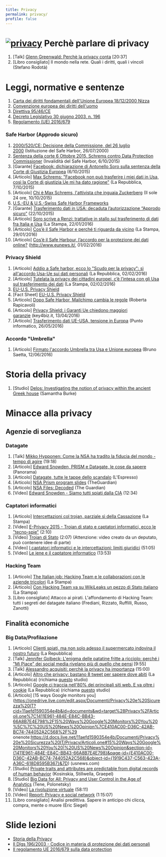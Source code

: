 ```yaml
---
title: Privacy
permalink: privacy/
profile: false
---
```


# [![privacy](http://stefano.chebravo.com/wp-content/uploads/2016/06/privacy.jpg)](http://stefano.chebravo.com/privacy/privacy-2/) Perchè parlare di privacy

1.  [Talk] [Glenn Greenwald: Perchè la privacy conta](http://www.ted.com/talks/glenn_greenwald_why_privacy_matters?language=it#t-19743) [20:37]
2.  [Libro consigliato] Il mondo nella rete. Quali i diritti, quali i vincoli (Stefano Rodotà)

# Leggi, normative e sentenze

1.  [Carta dei diritti fondamentali dell'Unione Europea 18/12/2000 Nizza](http://www.europarl.europa.eu/charter/pdf/text_it.pdf)
2.  [Convenzione europea dei diritti dell'uomo](http://www.echr.coe.int/Documents/Convention_ITA.pdf)
3.  [Direttiva 95/46/CE](http://194.242.234.211/documents/10160/10704/Direttiva+95+46+CE.pdf)
4.  [Decreto Legislativo 30 giugno 2003, n. 196](http://www.camera.it/parlam/leggi/deleghe/testi/03196dl.htm)
5.  [Regolamento (UE) 2016/679](http://eur-lex.europa.eu/legal-content/IT/TXT/?uri=uriserv:OJ.L_.2016.119.01.0001.01.ITA&toc=OJ:L:2016:119:TOC)

### Safe Harbor (Approdo sicuro)

1.  [2000/520/CE: Decisione della Commissione, del 26 luglio 2000](http://eur-lex.europa.eu/legal-content/IT/ALL/?uri=CELEX:32000D0520) (Istituzione del Safe Harbor, 26/07/2000)
2.  [Sentenza della corte 6 Ottobre 2015, Schrems contro Data Protection Commissioner](http://curia.europa.eu/juris/document/document.jsf?text=&docid=169195&pageIndex=0&doclang=IT&mode=req&dir=&occ=first&part=1&cid=125031) (Invalidità del Safe Harbor, 6/10/2015)
3.  [Garante] [Facebook: dichiarazione di Antonello Soro sulla sentenza della Corte di Giustizia Europea](http://www.garanteprivacy.it/web/guest/home/docweb/-/docweb-display/docweb/4308245) (6/10/2015)
4.  [Articolo] [Max Schrems: "Facebook non può trasferire i miei dati in Usa, così la Corte di giustizia Ue mi ha dato ragione"](http://www.repubblica.it/esteri/2015/10/07/news/max_schrems_facebook_non_puo_trasferire_i_miei_dati_in_usa_cosi_la_corte_di_giustizia_ue_mi_ha_dato_ragione_-124527727/?refresh_ce) (La Repubblica, 7/10/2015)
5.  [Articolo] [Chi è Max Schrems, l'attivista che inguaia Zuckerberg](http://www.ilsole24ore.com/art/tecnologie/2015-10-06/la-battaglia-la-privacy-max-schrems-113708.shtml?uuid=ACkBCxAB&refresh_ce=1) (Il sole 24 ore, 10/10/2015)
6.  [U.S.-EU & U.S.-Swiss Safe Harbor Frameworks](http://www.export.gov/safeharbor/)
7.  [Garante] [Trasferimento dati in USA: decaduta l’autorizzazione “Approdo sicuro”](http://www.garanteprivacy.it/web/guest/home/docweb/-/docweb-display/docweb/4393308) (22/10/2015)
8.  [Articolo] [Soro scrive a Renzi: trattative in stallo sul trasferimento di dati fra Italia e Usa](http://www.lastampa.it/2016/01/22/italia/politica/soro-scrive-a-renzi-trattative-in-stallo-sul-trasferimento-di-dati-fra-italia-e-usa-KU0kO4cdCeVSenVEeLUB0N/pagina.html) (La Stampa, 22/01/2016)
9.  [Articolo] [Cos’è il Safe Harbor e perché ti riguarda da vicino](http://www.lastampa.it/2016/01/29/tecnologia/tutorial/cos-e-perch-si-parla-del-safe-harbor-spiegato-in-punti-7uwscj2UAL7TiZoyMSaRIN/pagina.html) (La Stampa, 29/01/2016)
10.  [Articolo] [Cos’è il Safe Harbour, l’accordo per la protezione dei dati online?](http://www.eunews.it/2016/02/01/safe-harbour/49561) (http://www.eunews.it/, 01/02/2016)

### Privacy Shield

1.  [Articolo] [Addio a Safe harbor, ecco lo "Scudo per la privacy": sì all'accordo Usa-Ue sui dati personali](http://www.repubblica.it/tecnologia/sicurezza/2016/02/02/news/safe_harbor_nuovo_accordo_usa-ue-132579711/) (La Repubblica, 02/02/2016)
2.  [Articolo] [Tutelata la privacy dei cittadini europei, c’è l’intesa con gli Usa sul trasferimento dei dati](http://www.lastampa.it/2016/02/02/esteri/tutelata-la-privacy-dei-cittadini-europei-c-lintesa-con-gli-usa-sul-trasferimento-dei-dati-bOFI7ayph9Aq1Fk1xmON6H/pagina.html) (La Stampa, 02/02/2016)
3.  [EU-U.S. Privacy Shield](https://www.commerce.gov/privacyshield)
4.  [Fact Sheet] [EU-U.S. Privacy Shield](http://ec.europa.eu/justice/data-protection/files/factsheets/factsheet_eu-us_privacy_shield_en.pdf)
5.  [Articolo] [Dopo Safe Harbor, Mailchimp cambia le regole](http://robertarapicavoli.it/dopo-safe-harbor-mailchimp-cambia-le-regole/) (Roberta Rapicavoli)
6.  [Articolo] [Privacy Shield: i Garanti Ue chiedono maggiori garanzie](https://www.key4biz.it/privacy-shield-i-garanti-ue-chiedono-maggiori-garanzie/156605/) (key4biz.it, 13/04/2016)
7.  [Articolo] [Trasferimento dati UE-USA, tensione in Europa](http://punto-informatico.it/4321767/PI/Commenti/trasferimento-dati-ue-usa-tensione-europa.aspx) (Punto informatico, 26/05/2016)

### Accordo "Umbrella"

1.  [Articolo] [Firmato l'accordo Umbrella tra Usa e Unione europea](http://brunosaetta.it/privacy/firmato-l-accordo-umbrella-tra-usa-e-unione-europea.html) (Bruno Saetta, 12/06/2016)

# Storia della privacy

1.  [Studio] [Delos: Investigating the notion of privacy within the ancient Greek house](https://lra.le.ac.uk/handle/2381/8947) (Samantha Burke)

# Minacce alla privacy

## Agenzie di sorveglianza

### Datagate

1.  [Talk] [Mikko Hypponen: Come la NSA ha tradito la fiducia del mondo - tempo di agire](https://www.ted.com/talks/mikko_hypponen_how_the_nsa_betrayed_the_world_s_trust_time_to_act?language=it#t-19743) (19:18)
2.  [Articolo] [Edward Snowden, PRISM e Datagate, le cose da sapere](http://www.panorama.it/mytech/sicurezza/snowden-prism-datagate-nsa-wikileaks-cose-sapere/) (Panorama)
3.  [Articolo] [Datagate, tutte le tappe dello scandalo](http://speciali.espresso.repubblica.it/interattivi/timeline_datagate/) (L'Espresso)
4.  [Articolo] [NSA Prism program slides](http://www.theguardian.com/world/interactive/2013/nov/01/prism-slides-nsa-document) (TheGuardian)
5.  [Articolo] [NSA Files: Decoded](http://www.theguardian.com/world/interactive/2013/nov/01/snowden-nsa-files-surveillance-revelations-decoded) (The Guardian)
6.  [Video] [Edward Snowden - Siamo tutti spiati dalla CIA](https://www.youtube.com/watch?v=Weq0myVo2M8) (12:34)

### Captatori informatici

1.  [Articolo] [Intercettazioni col trojan, parziale sì della Cassazione](http://www.lastampa.it/2016/04/29/italia/cronache/intercettazioni-col-trojan-parziale-s-della-cassazione-2TMGBomVQGvRb7OyouvF4J/pagina.html) (La Stampa)
2.  [Video] [E-Privacy 2015 - Trojan di stato e captatori informatici, ecco le "tecno-spie"](https://www.youtube.com/watch?v=eXdc3Nxlrws) (2:10)
3.  [Video] [Trojan di Stato](https://www.youtube.com/watch?v=MH0v76BFFh4) (2:07) (Attenzione: video creato da un deputato, può contenere idee di parte)
4.  [Video] [I captatori informatici e le intercettazioni: limiti giuridici](https://www.youtube.com/watch?v=lRxL_NrRuZU) (51:05)
5.  [Video] [Le iene e il captatore informatico](http://www.teslaconsulting.it/podcasts/iene-captatore-informatico/) (13:53)

### Hacking Team

1.  [Articolo] [The Italian job: Hacking Team e le collaborazioni con le aziende tricolori](http://www.lastampa.it/2016/04/29/italia/cronache/intercettazioni-col-trojan-parziale-s-della-cassazione-2TMGBomVQGvRb7OyouvF4J/pagina.html) (La Stampa)
2.  [Articolo] [Con Hacking Team va su WikiLeaks un pezzo di Stato italiano](http://www.lastampa.it/2015/07/10/tecnologia/con-hacking-team-va-su-wikileaks-un-pezzo-di-stato-italiano-mY6laMRZb1g7zJlSx4kOlI/pagina.html) (La Stampa)
3.  [Libro consigliato] Attacco ai pirati. L'affondamento di Hacking Team: tutti i segreti del datagate italiano (Frediani, Rizzato, Ruffilli, Russo, Zanotti)

## Finalità economiche

### Big Data/Profilazione

1.  [Articolo] [Clienti spiati, ma non solo adesso il supermercato indovina il nostro futuro](http://ricerca.repubblica.it/repubblica/archivio/repubblica/2012/02/20/clienti-spiati-ma-non-solo-adesso-il.html) (La Repubblica)
2.  [Talk] [Jennifer Golbeck: L'enigma delle patatine fritte a ricciolo: perché i "Mi Piace" dei social media rivelano più di quello che pensi](http://www.ted.com/talks/jennifer_golbeck_the_curly_fry_conundrum_why_social_media_likes_say_more_than_you_might_think?language=it#t-19743) [9:55]
3.  [Talk] [Alessandro acquisiti: perchè la privacy ha importanza](https://www.ted.com/talks/alessandro_acquisti_why_privacy_matters?language=it#t-11943) (15:00)
4.  [Articolo] [Altro che privacy: bastano 8 tweet per sapere dove abiti](http://www.repubblica.it/tecnologia/sicurezza/2016/05/18/news/altro_che_privacy_bastano_8_tweet_per_sapere_dove_abiti-140062355/) (La Repubblica) (richiama [questo](http://people.csail.mit.edu/ilaria/papers/LiccardiCHI2016.pdf) studio)
5.  [Articolo] [Google ci traccia nell'80% dei principali siti web. E va oltre i cookie](http://www.repubblica.it/tecnologia/sicurezza/2016/05/25/news/google_ti_osserva_ogni_tuo_movimento_sul_web_e_tracciato-140597287/) (La Repubblica) (richiama [questo](https://webtransparency.cs.princeton.edu/webcensus/) studio)
6.  [Articolo] [15 ways Google monitors you](https://onedrive.live.com/edit.aspx/Documenti/Privacy%20e%20Sicurezza%20IT?cid=11aefd1590354e4b&id=documents&wd=target%28Privacy%2FArticoli.one%7C1411E961-484E-E84C-BB43-66A8B7E4E798%2F15%20Ways%20Google%20Monitors%20You%20%5C%7C%20US%20News%20Opinion%7CE410AC00-D36C-42AB-BC74-744052A2C568%2F%29 onenote:https://d.docs.live.net/11aefd1590354e4b/Documenti/Privacy%20e%20Sicurezza%20IT/Privacy/Articoli.one#15%20Ways%20Google%20Monitors%20You%20|%20US%20News%20Opinion&section-id={1411E961-484E-E84C-BB43-66A8B7E4E798}&page-id={E410AC00-D36C-42AB-BC74-744052A2C568}&object-id={1919C437-C563-423A-A36C-618D8595B367}&7D) (usnews.com)
7.  [Studio] [Private traits and attributes are predictable from digital records of human behavior](http://www.pnas.org/content/110/15/5802.full.pdf) (Kosinskia, Stillwella, Graepel)
8.  [Studio] [Big Data for All: Privacy and User Control in the Age of Analytics](http://papers.ssrn.com/sol3/papers.cfm?abstract_id=2149364) (Tene, Polonetsky)
9.  [Video] [La rivoluzione virtuale](https://www.youtube.com/watch?v=16qagI62KPI) (58:11)
10.  [Video] [Report: Privacy e social network](https://www.youtube.com/watch?v=0Z3pfxRp4dA) (1:15:07)
11.  [Libro consigliato] Analisi predittiva. Sapere in anticipo chi clicca, compra, mente o muore (Eric Siegel)

# Slide lezioni

*   [Storia della Privacy](http://stefano.chebravo.com/privacy/1_storia_della_privacy/)
*   [Il Dlgs 196/2003 - Codice in materia di protezione dei dati personali](http://stefano.chebravo.com/privacy/2_codice_privacy/)
*   [Il regolamento UE 2016/679 sulla data protection](http://stefano.chebravo.com/privacy/3_regolamento-europeo/)
